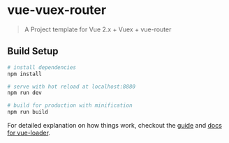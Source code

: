 # vue-vuex-router

> A Project template for Vue 2.x + Vuex + vue-router

## Build Setup

``` bash
# install dependencies
npm install

# serve with hot reload at localhost:8880
npm run dev

# build for production with minification
npm run build
```

For detailed explanation on how things work, checkout the [guide](http://vuejs-templates.github.io/webpack/) and [docs for vue-loader](http://vuejs.github.io/vue-loader).
